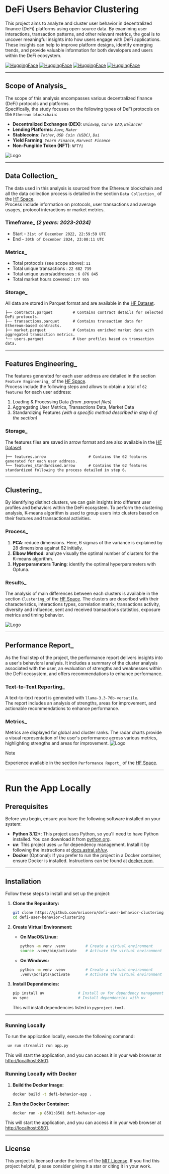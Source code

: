 # DeFi Users Behavior Clustering

This project aims to analyze and cluster user behavior in decentralized finance (DeFi) platforms using open-source data. By examining user interactions, transaction patterns, and other relevant metrics, the goal is to uncover meaningful insights into how users engage with DeFi applications. These insights can help to improve platform designs, identify emerging trends, and provide valuable information for both developers and users within the DeFi ecosystem.

[![HuggingFace](https://img.shields.io/badge/%20COLLECTION-FFD700?style=for-the-badge&logo=huggingface&logoColor=black)](https://huggingface.co/collections/mriusero/defi-behavior-analysis-67a0d6d132ccecdff8068369)
[![HuggingFace](https://img.shields.io/badge/DATASET-FFD700?style=for-the-badge&logo=huggingface&logoColor=black)](https://huggingface.co/datasets/mriusero/DeFi-Protocol-Data-on-Ethereum-2023-2024)
[![HuggingFace](https://img.shields.io/badge/SPACE-FFD700?style=for-the-badge&logo=huggingface&logoColor=black)](https://mriusero-defi-behavior.hf.space)
[![HuggingFace](https://img.shields.io/badge/MODELS-FFD700?style=for-the-badge&logo=huggingface&logoColor=black)](https://huggingface.co/mriusero/DeFI-Behavior-Models)

---
## Scope of Analysis_

The scope of this analysis encompasses various decentralized finance (DeFi) protocols and platforms.   
Specifically, the study focuses on the following types of DeFi protocols on the `Ethereum blockchain`:

- **Decentralized Exchanges (DEX)**: *`Uniswap`, `Curve DAO`, `Balancer`*
- **Lending Platforms**: *`Aave`, `Maker`*
- **Stablecoins**: *`Tether`, `USD Coin (USDC)`, `Dai`*
- **Yield Farming**: *`Yearn Finance`, `Harvest Finance`*
- **Non-Fungible Token (NFT)**: *`NFTfi`*

![Logo](docs/graphics/network/protocols_network_with_legend.png)

---
## Data Collection_
The data used in this analysis is sourced from the Ethereum blockchain and all the data collection process is detailed in the section `Data Collection_` of the [HF Space](https://mriusero-defi-behavior.hf.space).  
Process include information on protocols, user transactions and average usages, protocol interactions or market metrics.

### Timeframe_ *(2 years: 2023-2024)*
* Start  -  `31st of December 2022, 22:59:59 UTC`
* End  -  `30th of December 2024, 23:00:11 UTC`

### Metrics_
- Total protocols (see scope above): `11` 
- Total unique transactions : `22 682 739` 
- Total unique users/addresses : `6 876 845` 
- Total market hours covered : `177 955`

### Storage_
All data are stored in Parquet format and are available in the [HF Dataset](https://huggingface.co/datasets/mriusero/DeFi-Protocol-Data-on-Ethereum-2023-2024/tree/main/dataset/data).  

    ├── contracts.parquet         # Contains contract details for selected DeFi protocols.
    ├── transactions.parquet      # Contains transaction data for Ethereum-based contracts.
    ├── market.parquet            # Contains enriched market data with aggregated transaction metrics.
    └── users.parquet             # User profiles based on transaction data.

---
## Features Engineering_
The features generated for each user address are detailed in the section `Feature Engineering_` of the [HF Space](https://mriusero-defi-behavior.hf.space).  
Process include the following steps and allows to obtain a total of `62 features` for each user address: 
1. Loading & Processing Data *(from .parquet files)*
2. Aggregating User Metrics, Transactions Data, Market Data
3. Standardizing Features *(with a specific method described in step 6 of the section)*

### Storage_
The features files are saved in arrow format and are also available in the [HF Dataset](https://huggingface.co/datasets/mriusero/DeFi-Protocol-Data-on-Ethereum-2023-2024/tree/main/dataset/data).

    ├── features.arrow                   # Contains the 62 features generated for each user address.
    └── features_standardised.arrow      # Contains the 62 features standardized following the process detailed in step 6.

---

## Clustering_
By identifying distinct clusters, we can gain insights into different user profiles and behaviors within the DeFi ecosystem.
To perform the clustering analysis, K-means algorithm is used to group users into clusters based on their features and transactional activities.

### Process_
1. **PCA**: reduce dimensions. Here, 6 sigmas of the variance is explained by 28 dimensions against 62 initially.
2. **Elbow Method**: analyze visually the optimal number of clusters for the K-means algorithm.
3. **Hyperparameters Tuning**: identify the optimal hyperparameters with Optuna.

### Results_
The analysis of main differences between each clusters is available in the section `Clustering_`of the [HF Space](https://mriusero-defi-behavior.hf.space). The clusters are described with their characteristics, interactions types, correlation matrix, transactions activity, diversity and influence, sent and received transactions statistics, exposure metrics and timing behavior.

![Logo](docs/graphics/kmeans/clusters_synthesis.png)

---
## Performance Report_
As the final step of the project, the performance report delivers insights into a user's behavioral analysis. It includes a summary of the cluster analysis associated with the user, an evaluation of strengths and weaknesses within the DeFi ecosystem, and offers recommendations to enhance performance.

### Text-to-Text Reporting_
A text-to-text report is generated with `llama-3.3-70b-versatile`.  
The report includes an analysis of strengths, areas for improvement, and actionable recommendations to enhance performance.

### Metrics_
Metrics are displayed for global and cluster ranks. The radar charts provide a visual representation of the user's performance across various metrics, highlighting strengths and areas for improvement.
![Logo](docs/graphics/kmeans/global_and_cluster_metrics.png)

> [!NOTE]
> Experience available in the section `Performance Report_` of the [HF Space](https://mriusero-defi-behavior.hf.space).

---
# Run the App Locally
## Prerequisites
Before you begin, ensure you have the following software installed on your system:
- **Python 3.12+**: This project uses Python, so you'll need to have Python installed. You can download it from [python.org](https://www.python.org/).
- **uv**: This project uses `uv` for dependency management. Install it by following the instructions at [docs.astral.sh/uv](https://docs.astral.sh/uv/).
- **Docker** (Optional): If you prefer to run the project in a Docker container, ensure Docker is installed. Instructions can be found at [docker.com](https://www.docker.com/).

---
## Installation
Follow these steps to install and set up the project:

1. **Clone the Repository:**
   ```bash
   git clone https://github.com/mriusero/defi-user-behavior-clustering    # Clone the repository
   cd defi-user-behavior-clustering                                       # Access the project directory
   ```
   
2. **Create Virtual Environment:**  

   - **On MacOS/Linux:**
      ```bash
      python -m venv .venv         # Create a virtual environment
      source .venv/bin/activate    # Activate the virtual environment
      ```
   - **On Windows:**
      ```bash
      python -m venv .venv         # Create a virtual environment
      .venv\Scripts\activate       # Activate the virtual environment
      ```

3. **Install Dependencies:**
   ```bash
   pip install uv               # Install uv for dependency management
   uv sync                      # Install dependencies with uv
   ```
    This will install dependencies listed in `pyproject.toml`.
---
### Running Locally
To run the application locally, execute the following command:

```bash
 uv run streamlit run app.py
```
This will start the application, and you can access it in your web browser at [http://localhost:8501](http://localhost:8501).

### Running Locally with Docker
1. **Build the Docker Image:**
   ```bash
   docker build -t defi-behavior-app .
   ```
2. **Run the Docker Container:**
   ```bash
   docker run -p 8501:8501 defi-behavior-app
   ```
This will start the application, and you can access it in your web browser at [http://localhost:8501](http://localhost:8501).

---
## License
This project is licensed under the terms of the [MIT License](LICENSE). If you find this project helpful, please consider giving it a star or citing it in your work.